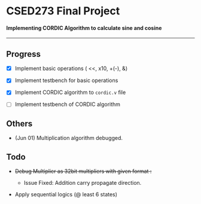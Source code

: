 ﻿# CSED273 Final Project
#### Implementing CORDIC Algorithm to calculate sine and cosine
---
## Progress
- [x] Implement basic operations ( <<, x10, +(-), &)

- [x] Implement testbench for basic operations

- [x] Implement CORDIC algorithm to `cordic.v` file

- [ ] Implement testbench of CORDIC algorithm 

## Others
* (Jun 01) Multiplication algorithm debugged.

## Todo
* ~~Debug Multiplier as 32bit multipliers with given format :~~
    * Issue Fixed: Addition carry propagate direction.

*   Apply sequential logics (@ least 6 states)